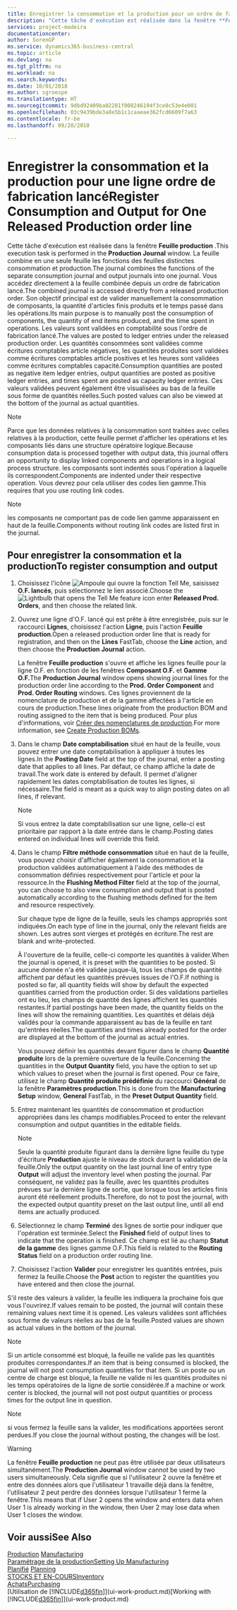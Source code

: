 ```yaml
---
title: Enregistrer la consommation et la production pour un ordre de fabrication | Microsoft Docs
description: "Cette tâche d'exécution est réalisée dans la fenêtre **Feuille production** . La feuille combine en une seule feuille les fonctions des feuilles distinctes consommation et production. Vous accédez directement à la feuille combinée depuis un ordre de fabrication lancé. Son objectif principal est de valider manuellement la consommation de composants, la quantité d'articles finis produits et le temps passé dans les opérations."
services: project-madeira
documentationcenter: 
author: SorenGP
ms.service: dynamics365-business-central
ms.topic: article
ms.devlang: na
ms.tgt_pltfrm: na
ms.workload: na
ms.search.keywords: 
ms.date: 10/01/2018
ms.author: sgroespe
ms.translationtype: HT
ms.sourcegitcommit: 9dbd92409ba02281f008246194f3ce0c53e4e001
ms.openlocfilehash: 03c9439bde3a8e5b1c1caaeae362fcd6609f7a63
ms.contentlocale: fr-be
ms.lasthandoff: 09/28/2018

---
```

# <a name="register-consumption-and-output-for-one-released-production-order-line"></a><span data-ttu-id="7eabb-106">Enregistrer la consommation et la production pour une ligne ordre de fabrication lancé</span><span class="sxs-lookup"><span data-stu-id="7eabb-106">Register Consumption and Output for One Released Production order line</span></span>
<span data-ttu-id="7eabb-107">Cette tâche d'exécution est réalisée dans la fenêtre **Feuille production** .</span><span class="sxs-lookup"><span data-stu-id="7eabb-107">This execution task is performed in the **Production Journal** window.</span></span> <span data-ttu-id="7eabb-108">La feuille combine en une seule feuille les fonctions des feuilles distinctes consommation et production.</span><span class="sxs-lookup"><span data-stu-id="7eabb-108">The journal combines the functions of the separate consumption journal and output journals into one journal.</span></span> <span data-ttu-id="7eabb-109">Vous accédez directement à la feuille combinée depuis un ordre de fabrication lancé.</span><span class="sxs-lookup"><span data-stu-id="7eabb-109">The combined journal is accessed directly from a released production order.</span></span> <span data-ttu-id="7eabb-110">Son objectif principal est de valider manuellement la consommation de composants, la quantité d'articles finis produits et le temps passé dans les opérations.</span><span class="sxs-lookup"><span data-stu-id="7eabb-110">Its main purpose is to manually post the consumption of components, the quantity of end items produced, and the time spent in operations.</span></span> <span data-ttu-id="7eabb-111">Les valeurs sont validées en comptabilité sous l'ordre de fabrication lancé.</span><span class="sxs-lookup"><span data-stu-id="7eabb-111">The values are posted to ledger entries under the released production order.</span></span> <span data-ttu-id="7eabb-112">Les quantités consommées sont validées comme écritures comptables article négatives, les quantités produites sont validées comme écritures comptables article positives et les heures sont validées comme écritures comptables capacité.</span><span class="sxs-lookup"><span data-stu-id="7eabb-112">Consumption quantities are posted as negative item ledger entries, output quantities are posted as positive ledger entries, and times spent are posted as capacity ledger entries.</span></span> <span data-ttu-id="7eabb-113">Ces valeurs validées peuvent également être visualisées au bas de la feuille sous forme de quantités réelles.</span><span class="sxs-lookup"><span data-stu-id="7eabb-113">Such posted values can also be viewed at the bottom of the journal as actual quantities.</span></span>  

> [!NOTE]  
>  <span data-ttu-id="7eabb-114">Parce que les données relatives à la consommation sont traitées avec celles relatives à la production, cette feuille permet d'afficher les opérations et les composants liés dans une structure opératoire logique.</span><span class="sxs-lookup"><span data-stu-id="7eabb-114">Because consumption data is processed together with output data, this journal offers an opportunity to display linked components and operations in a logical process structure.</span></span> <span data-ttu-id="7eabb-115">les composants sont indentés sous l'opération à laquelle ils correspondent.</span><span class="sxs-lookup"><span data-stu-id="7eabb-115">Components are indented under their respective operation.</span></span> <span data-ttu-id="7eabb-116">Vous devrez pour cela utiliser des codes lien gamme.</span><span class="sxs-lookup"><span data-stu-id="7eabb-116">This requires that you use routing link codes.</span></span>  

> [!NOTE]  
>  <span data-ttu-id="7eabb-117">les composants ne comportant pas de code lien gamme apparaissent en haut de la feuille.</span><span class="sxs-lookup"><span data-stu-id="7eabb-117">Components without routing link codes are listed first in the journal.</span></span>  

## <a name="to-register-consumption-and-output"></a><span data-ttu-id="7eabb-118">Pour enregistrer la consommation et la production</span><span class="sxs-lookup"><span data-stu-id="7eabb-118">To register consumption and output</span></span>  
1.  <span data-ttu-id="7eabb-119">Choisissez l'icône ![Ampoule qui ouvre la fonction Tell Me](media/ui-search/search_small.png "Dites-moi ce que vous voulez faire"), saisissez **O.F. lancés**, puis sélectionnez le lien associé.</span><span class="sxs-lookup"><span data-stu-id="7eabb-119">Choose the ![Lightbulb that opens the Tell Me feature](media/ui-search/search_small.png "Tell me what you want to do") icon enter **Released Prod. Orders**, and then choose the related link.</span></span>  
2.  <span data-ttu-id="7eabb-120">Ouvrez une ligne d'O.F. lancé qui est prête à être enregistrée, puis sur le raccourci **Lignes**, choisissez l'action **Ligne**, puis l'action **Feuille production**.</span><span class="sxs-lookup"><span data-stu-id="7eabb-120">Open a released production order line that is ready for registration, and then on the **Lines** FastTab, choose the **Line** action, and then choose the **Production Journal** action.</span></span>  

    <span data-ttu-id="7eabb-121">La fenêtre **Feuille production** s'ouvre et affiche les lignes feuille pour la ligne O.F. en fonction de les fenêtres **Composant O.F.** et **Gamme O.F.**</span><span class="sxs-lookup"><span data-stu-id="7eabb-121">The **Production Journal** window opens showing journal lines for the production order line according to the **Prod. Order Component** and **Prod. Order Routing** windows.</span></span> <span data-ttu-id="7eabb-122">Ces lignes proviennent de la nomenclature de production et de la gamme affectées à l'article en cours de production.</span><span class="sxs-lookup"><span data-stu-id="7eabb-122">These lines originate from the production BOM and routing assigned to the item that is being produced.</span></span> <span data-ttu-id="7eabb-123">Pour plus d'informations, voir [Créer des nomenclatures de production](production-how-to-create-routings.md).</span><span class="sxs-lookup"><span data-stu-id="7eabb-123">For more information, see [Create Production BOMs](production-how-to-create-routings.md).</span></span>  

3.  <span data-ttu-id="7eabb-124">Dans le champ **Date comptabilisation** situé en haut de la feuille, vous pouvez entrer une date comptabilisation à appliquer à toutes les lignes.</span><span class="sxs-lookup"><span data-stu-id="7eabb-124">In the **Posting Date** field at the top of the journal, enter a posting date that applies to all lines.</span></span> <span data-ttu-id="7eabb-125">Par défaut, ce champ affiche la date de travail.</span><span class="sxs-lookup"><span data-stu-id="7eabb-125">The work date is entered by default.</span></span> <span data-ttu-id="7eabb-126">Il permet d'aligner rapidement les dates comptabilisation de toutes les lignes, si nécessaire.</span><span class="sxs-lookup"><span data-stu-id="7eabb-126">The field is meant as a quick way to align posting dates on all lines, if relevant.</span></span>  

    > [!NOTE]  
    >  <span data-ttu-id="7eabb-127">Si vous entrez la date comptabilisation sur une ligne, celle-ci est prioritaire par rapport à la date entrée dans le champ.</span><span class="sxs-lookup"><span data-stu-id="7eabb-127">Posting dates entered on individual lines will override this field.</span></span>  

4.  <span data-ttu-id="7eabb-128">Dans le champ **Filtre méthode consommation** situé en haut de la feuille, vous pouvez choisir d'afficher également la consommation et la production validées automatiquement à l'aide des méthodes de consommation définies respectivement pour l'article et pour la ressource.</span><span class="sxs-lookup"><span data-stu-id="7eabb-128">In the **Flushing Method Filter** field at the top of the journal, you can choose to also view consumption and output that is posted automatically according to the flushing methods defined for the item and resource respectively.</span></span>  

    <span data-ttu-id="7eabb-129">Sur chaque type de ligne de la feuille, seuls les champs appropriés sont indiquées.</span><span class="sxs-lookup"><span data-stu-id="7eabb-129">On each type of line in the journal, only the relevant fields are shown.</span></span> <span data-ttu-id="7eabb-130">Les autres sont vierges et protégés en écriture.</span><span class="sxs-lookup"><span data-stu-id="7eabb-130">The rest are blank and write-protected.</span></span>  

    <span data-ttu-id="7eabb-131">À l'ouverture de la feuille, celle-ci comporte les quantités à valider.</span><span class="sxs-lookup"><span data-stu-id="7eabb-131">When the journal is opened, it is preset with the quantities to be posted.</span></span> <span data-ttu-id="7eabb-132">Si aucune donnée n'a été validée jusque-là, tous les champs de quantité affichent par défaut les quantités prévues issues de l'O.F.</span><span class="sxs-lookup"><span data-stu-id="7eabb-132">If nothing is posted so far, all quantity fields will show by default the expected quantities carried from the production order.</span></span> <span data-ttu-id="7eabb-133">Si des validations partielles ont eu lieu, les champs de quantité des lignes affichent les quantités restantes.</span><span class="sxs-lookup"><span data-stu-id="7eabb-133">If partial postings have been made, the quantity fields on the lines will show the remaining quantities.</span></span> <span data-ttu-id="7eabb-134">Les quantités et délais déjà validés pour la commande apparaissent au bas de la feuille en tant qu'entrées réelles.</span><span class="sxs-lookup"><span data-stu-id="7eabb-134">The quantities and times already posted for the order are displayed at the bottom of the journal as actual entries.</span></span>  

    <span data-ttu-id="7eabb-135">Vous pouvez définir les quantités devant figurer dans le champ **Quantité produite** lors de la première ouverture de la feuille.</span><span class="sxs-lookup"><span data-stu-id="7eabb-135">Concerning the quantities in the **Output Quantity** field, you have the option to set up which values to preset when the journal is first opened.</span></span> <span data-ttu-id="7eabb-136">Pour ce faire, utilisez le champ **Quantité produite prédéfinie** du raccourci **Général** de la fenêtre **Paramètres production**.</span><span class="sxs-lookup"><span data-stu-id="7eabb-136">This is done from the **Manufacturing Setup** window, **General** FastTab, in the **Preset Output Quantity** field.</span></span>

5.  <span data-ttu-id="7eabb-137">Entrez maintenant les quantités de consommation et production appropriées dans les champs modifiables.</span><span class="sxs-lookup"><span data-stu-id="7eabb-137">Proceed to enter the relevant consumption and output quantities in the editable fields.</span></span>  

    > [!NOTE]  
    >  <span data-ttu-id="7eabb-138">Seule la quantité produite figurant dans la dernière ligne feuille du type d'écriture **Production** ajuste le niveau de stock durant la validation de la feuille.</span><span class="sxs-lookup"><span data-stu-id="7eabb-138">Only the output quantity on the last journal line of entry type **Output** will adjust the inventory level when posting the journal.</span></span> <span data-ttu-id="7eabb-139">Par conséquent, ne validez pas la feuille, avec les quantités produites prévues sur la dernière ligne de sortie, que lorsque tous les articles finis auront été réellement produits.</span><span class="sxs-lookup"><span data-stu-id="7eabb-139">Therefore, do not to post the journal, with the expected output quantity preset on the last output line, until all end items are actually produced.</span></span>  

6.  <span data-ttu-id="7eabb-140">Sélectionnez le champ **Terminé** des lignes de sortie pour indiquer que l'opération est terminée.</span><span class="sxs-lookup"><span data-stu-id="7eabb-140">Select the **Finished** field of output lines to indicate that the operation is finished.</span></span> <span data-ttu-id="7eabb-141">Ce champ est lié au champ **Statut de la gamme** des lignes gamme O.F.</span><span class="sxs-lookup"><span data-stu-id="7eabb-141">This field is related to the **Routing Status** field on a production order routing line.</span></span>  
7.  <span data-ttu-id="7eabb-142">Choisissez l'action **Valider** pour enregistrer les quantités entrées, puis fermez la feuille.</span><span class="sxs-lookup"><span data-stu-id="7eabb-142">Choose the **Post** action to register the quantities you have entered and then close the journal.</span></span>  

<span data-ttu-id="7eabb-143">S'il reste des valeurs à valider, la feuille les indiquera la prochaine fois que vous l'ouvrirez.</span><span class="sxs-lookup"><span data-stu-id="7eabb-143">If values remain to be posted, the journal will contain these remaining values next time it is opened.</span></span> <span data-ttu-id="7eabb-144">Les valeurs validées sont affichées sous forme de valeurs réelles au bas de la feuille.</span><span class="sxs-lookup"><span data-stu-id="7eabb-144">Posted values are shown as actual values in the bottom of the journal.</span></span>  

> [!NOTE]  
>  <span data-ttu-id="7eabb-145">Si un article consommé est bloqué, la feuille ne valide pas les quantités produites correspondantes.</span><span class="sxs-lookup"><span data-stu-id="7eabb-145">If an item that is being consumed is blocked, the journal will not post consumption quantities for that item.</span></span> <span data-ttu-id="7eabb-146">Si un poste ou un centre de charge est bloqué, la feuille ne valide ni les quantités produites ni les temps opératoires de la ligne de sortie considérée.</span><span class="sxs-lookup"><span data-stu-id="7eabb-146">If a machine or work center is blocked, the journal will not post output quantities or process times for the output line in question.</span></span>  

> [!NOTE]  
>  <span data-ttu-id="7eabb-147">si vous fermez la feuille sans la valider, les modifications apportées seront perdues.</span><span class="sxs-lookup"><span data-stu-id="7eabb-147">If you close the journal without posting, the changes will be lost.</span></span>  

> [!WARNING]  
>  <span data-ttu-id="7eabb-148">La fenêtre **Feuille production** ne peut pas être utilisée par deux utilisateurs simultanément.</span><span class="sxs-lookup"><span data-stu-id="7eabb-148">The **Production Journal** window cannot be used by two users simultaneously.</span></span> <span data-ttu-id="7eabb-149">Cela signifie que si l'utilisateur 2 ouvre la fenêtre et entre des données alors que l'utilisateur 1 travaille déjà dans la fenêtre, l'utilisateur 2 peut perdre des données lorsque l'utilisateur 1 ferme la fenêtre.</span><span class="sxs-lookup"><span data-stu-id="7eabb-149">This means that if User 2 opens the window and enters data when User 1 is already working in the window, then User 2 may lose data when User 1 closes the window.</span></span>  

## <a name="see-also"></a><span data-ttu-id="7eabb-150">Voir aussi</span><span class="sxs-lookup"><span data-stu-id="7eabb-150">See Also</span></span>  
<span data-ttu-id="7eabb-151">[Production](production-manage-manufacturing.md)  </span><span class="sxs-lookup"><span data-stu-id="7eabb-151">[Manufacturing](production-manage-manufacturing.md)  </span></span>  
[<span data-ttu-id="7eabb-152">Paramétrage de la production</span><span class="sxs-lookup"><span data-stu-id="7eabb-152">Setting Up Manufacturing</span></span>](production-configure-production-processes.md)  
<span data-ttu-id="7eabb-153">[Planifié](production-planning.md)    </span><span class="sxs-lookup"><span data-stu-id="7eabb-153">[Planning](production-planning.md)    </span></span>  
[<span data-ttu-id="7eabb-154">STOCKS ET EN-COURS</span><span class="sxs-lookup"><span data-stu-id="7eabb-154">Inventory</span></span>](inventory-manage-inventory.md)  
[<span data-ttu-id="7eabb-155">Achats</span><span class="sxs-lookup"><span data-stu-id="7eabb-155">Purchasing</span></span>](purchasing-manage-purchasing.md)  
<span data-ttu-id="7eabb-156">[Utilisation de [!INCLUDE[d365fin](includes/d365fin_md.md)]](ui-work-product.md)</span><span class="sxs-lookup"><span data-stu-id="7eabb-156">[Working with [!INCLUDE[d365fin](includes/d365fin_md.md)]](ui-work-product.md)</span></span>

